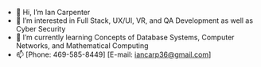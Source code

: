 - 👋 Hi, I’m Ian Carpenter
- 👀 I’m interested in Full Stack, UX/UI, VR, and QA Development as well as Cyber Security
- 🌱 I’m currently learning Concepts of Database Systems, Computer Networks, and Mathematical Computing 
- 📫 
      [Phone: 469-585-8449]
      [E-mail: iancarp36@gmail.com]

<!---
IanCarpenter6/IanCarpenter6 is a ✨ special ✨ repository because its `README.md` (this file) appears on your GitHub profile.
You can click the Preview link to take a look at your changes.
--->
